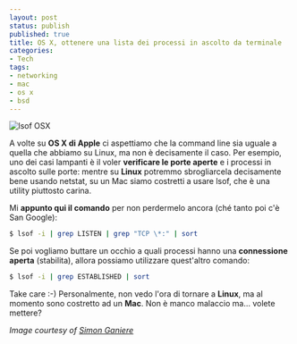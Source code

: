 ```yaml
---
layout: post
status: publish
published: true
title: OS X, ottenere una lista dei processi in ascolto da terminale
categories:
- Tech
tags:
- networking
- mac
- os x
- bsd
---
```


![lsof OSX](http://www.simonganiere.ch/wp-content/uploads/2012/07/lsof-output-example.png)

A volte su **OS X di Apple** ci aspettiamo che la command line sia uguale a quella che abbiamo su Linux, ma non è decisamente il caso. Per esempio, uno dei casi lampanti è il voler **verificare le porte aperte** e i processi in ascolto sulle porte: mentre su **Linux** potremmo sbrogliarcela decisamente bene usando netstat, su un Mac siamo costretti a usare lsof, che è una utility piuttosto carina.

Mi **appunto qui il comando** per non perdermelo ancora (ché tanto poi c'è San Google):

```bash
$ lsof -i | grep LISTEN | grep "TCP \*:" | sort
```

Se poi vogliamo buttare un occhio a quali processi hanno una **connessione aperta** (stabilita), allora possiamo utilizzare quest'altro comando:

```bash
$ lsof -i | grep ESTABLISHED | sort
```

Take care :-) Personalmente, non vedo l'ora di tornare a **Linux**, ma al momento sono costretto ad un **Mac**. Non è manco malaccio ma... volete mettere?

_Image courtesy of [Simon Ganiere](http://www.simonganiere.ch/)_

